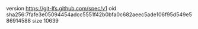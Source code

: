 version https://git-lfs.github.com/spec/v1
oid sha256:7fafe3e05094454adcc5551f42b0bfa0c682aeec5ade106f95d549e586914588
size 10639

